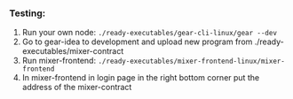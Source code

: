 ### Testing:
1. Run your own node: `./ready-executables/gear-cli-linux/gear --dev`
2. Go to gear-idea to development and upload new program from ./ready-executables/mixer-contract
3. Run mixer-frontend: `./ready-executables/mixer-frontend-linux/mixer-frontend`
4. In mixer-frontend in login page in the right bottom corner put the address of the mixer-contract